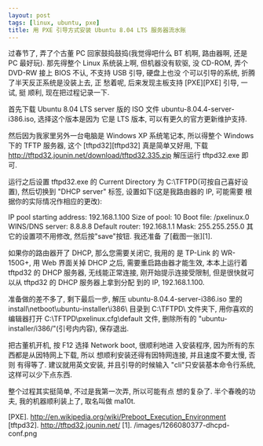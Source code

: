 ```yaml
---
layout: post
tags: [linux, ubuntu, pxe]
title: 用 PXE 引导方式安装 Ubuntu 8.04 LTS 服务器流水账
---
```


过春节了, 弄了个古董 PC 回家鼓捣鼓捣(我觉得吧什么
BT 机啊, 路由器啊, 还是 PC 最好玩).  那先得整个
Linux 系统装上啊, 但机器没有软驱, 没 CD-ROM, 弄个
DVD-RW 接上 BIOS 不认, 不支持 USB 引导, 硬盘上也没
个可以引导的系统, 折腾了半天反正系统是没装上去, 正
愁着呢, 后来发现主板支持 [PXE][PXE] 引导, 一试, 挺
顺利, 现在把过程记录一下.

首先下载 Ubuntu 8.04 LTS server 版的 ISO 文件
ubuntu-8.04.4-server-i386.iso, 选择这个版本是因为
它是 LTS 版本, 可以有更久的官方更新维护支持.

然后因为我家里另外一台电脑是 Windows XP 系统笔记本,
所以得整个 Windows 下的 TFTP 服务器, 这个
[tftpd32][tftpd32] 真是简单又好用, 下载
http://tftpd32.jounin.net/download/tftpd32.335.zip
解压运行 tftpd32.exe 即可.

运行之后设置 tftpd32.exe 的 Current Directory 为
C:\TFTPD\(可按自己喜好设置), 然后切换到 "DHCP
server" 标签, 设置如下(这是我路由器的 IP, 可能需要
根据你的实际情况作相应的更改):

IP pool starting address: 192.168.1.100
Size of pool: 10
Boot file: /pxelinux.0
WINS/DNS server: 8.8.8.8
Default router: 192.168.1.1
Mask: 255.255.255.0
其它的设置项不用修改, 然后按"save"按钮.  我还准备
了[截图一张][1].

如果你的路由器开了 DHCP, 那么您需要关闭它, 我用的
是 TP-Link 的 WR-150G+, 用 Web 界面关掉 DHCP 之后,
需要重启路由器才能生效, 本本上运行着 tftpd32 的
DHCP 服务器, 无线能正常连接, 刚开始提示连接受限制,
但是很快就可以从 tftpd32 的 DHCP 服务器上拿到分配
到的 IP, 192.168.1.100.

准备做的差不多了, 剩下最后一步, 解压
ubuntu-8.04.4-server-i386.iso 里的
install\netboot\ubuntu-installer\i386\ 目录到
C:\TFTPD\ 文件夹下, 用你喜欢的编辑器打开
C:\TFTPD\pxelinux.cfg\default 文件, 删除所有的
"ubuntu-installer/i386/"(引号内内容), 保存退出.

把古董机开机, 按 F12 选择 Network boot, 很顺利地进
入安装程序, 因为所有的东西都是从因特网上下载, 所以
想顺利安装还得有因特网连接, 并且速度不要太慢, 否则
有得等了.  建议就用英文安装, 并且引导的时候输入
"cli"只安装基本命令行系统, 这样可以少下点东西.

整个过程其实挺简单, 不过是我第一次弄, 所以可能有点
想的复杂了.  半个春晚的功夫, 我的机器顺利装上了,
取名叫做 ma10t.

[PXE]. http://en.wikipedia.org/wiki/Preboot_Execution_Environment
[tftpd32]. http://tftpd32.jounin.net/
[1]. /images/1266080377-dhcpd-conf.png